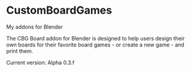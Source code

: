 # CustomBoardGames
My addons for Blender

The CBG Board addon for Blender is designed to help users design their own boards for their favorite board games - or create a new game - and print them.

Current version: Alpha 0.3.f
